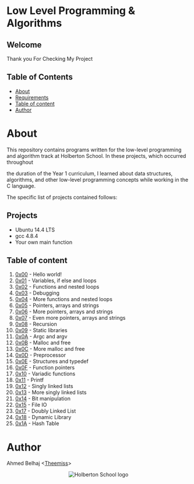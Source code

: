 # Low Level Programming & Algorithms

## Welcome
Thank you For Checking My Project

## Table of Contents
* [About](#about)
* [Requirements](#requirements)
* [Table of content](##Project)
* [Author](#Author)

# About
This repository contains programs written for the low-level programming and algorithm track at Holberton School. In these projects, which occurred throughout 

the duration of the Year 1 curriculum, I learned about data structures, algorithms, and other low-level programming concepts while working in the C language.

The specific list of projects contained follows:

## Projects
* Ubuntu 14.4 LTS
* gcc 4.8.4
* Your own main function

## Table of content
1. [0x00](https://github.com/Theemiss/holbertonschool-low_level_programming/tree/master/0x00-hello_world) - Hello world!
2. [0x01](https://github.com/Theemiss/holbertonschool-low_level_programming/tree/master/0x01-variables_if_else_while) - Variables, if else and loops
3. [0x02](https://github.com/Theemiss/holbertonschool-low_level_programming/tree/master/0x02-functions_nested_loops) - Functions and nested loops
4. [0x03](https://github.com/Theemiss/holbertonschool-low_level_programming/tree/master/0x03-debugging) - Debugging
5. [0x04](https://github.com/Theemiss/holbertonschool-low_level_programming/tree/master/0x04-more_functions_nested_loops) - More functions and nested loops
6. [0x05](https://github.com/Theemiss/holbertonschool-low_level_programming/tree/master/0x05-pointers_arrays_strings) - Pointers, arrays and strings
7. [0x06](https://github.com/Theemiss/holbertonschool-low_level_programming/tree/master/0x06-pointers_arrays_strings) - More pointers, arrays and strings
8. [0x07](https://github.com/Theemiss/holbertonschool-low_level_programming/tree/master/0x07-pointers_arrays_strings) - Even more pointers, arrays and strings
9. [0x08](https://github.com/Theemiss/holbertonschool-low_level_programming/tree/master/0x08-recursion) - Recursion
10. [0x09](https://github.com/Theemiss/holbertonschool-low_level_programming/tree/master/0x09-static_libraries) - Static libraries
11. [0x0A](https://github.com/Theemiss/holbertonschool-low_level_programming/tree/master/0x0A-argc_argv) - Argc and argv
12. [0x0B](https://github.com/Theemiss/holbertonschool-low_level_programming/tree/master/0x0B-malloc_free) - Malloc and free
13. [0x0C](https://github.com/Theemiss/holbertonschool-low_level_programming/tree/master/0x0C-more_malloc_free) - More malloc and free
14. [0x0D](https://github.com/Theemiss/holbertonschool-low_level_programming/tree/master/0x0D-preprocessor) - Preprocessor
15. [0x0E](https://github.com/Theemiss/holbertonschool-low_level_programming/tree/master/0x0E-structures_typedef) - Structures and typedef
16. [0x0F](https://github.com/Theemiss/holbertonschool-low_level_programming/tree/master/0x0F-function_pointers) - Function pointers
17. [0x10](https://github.com/Theemiss/holbertonschool-low_level_programming/tree/master/0x10-variadic_functions) - Variadic functions
18. [0x11](https://github.com/Theemiss/printf) - Printf
19. [0x12](https://github.com/Theemiss/holbertonschool-low_level_programming/tree/master/0x12-singly_linked_lists) - Singly linked lists
20. [0x13](https://github.com/Theemiss/holbertonschool-low_level_programming/tree/master/0x13-more_singly_linked_lists) - More singly linked lists
21. [0x14](https://github.com/Theemiss/holbertonschool-low_level_programming/tree/master/0x14-bit_manipulation) - Bit manipulation
22. [0x15](https://github.com/Theemiss/holbertonschool-low_level_programming/tree/master/0x15-file_io) - File IO
23. [0x17](https://github.com/Theemiss/holbertonschool-low_level_programming/tree/master/0x17-doubly_linked_lists) - Doubly Linked List
23. [0x18](https://github.com/Theemiss/holbertonschool-low_level_programming/tree/master/0x18-dynamic_libraries) - Dynamic Library
24. [0x1A](https://github.com/Theemiss/holbertonschool-low_level_programming/tree/master/0x1A-hash_tables) - Hash Table


# Author
Ahmed Belhaj <[Theemiss](https://github.com/Theemiss)>

<p align="center">
  <img src="http://www.holbertonschool.com/holberton-logo.png" alt="Holberton School logo">
</p>